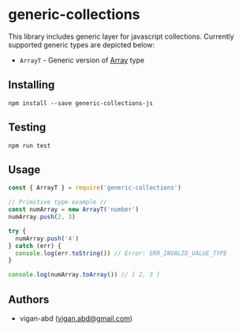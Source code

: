 # generic-collections

This library includes generic layer for javascript collections. Currently supported generic types are depicted below:
- `ArrayT` - Generic version of [Array](https://developer.mozilla.org/en-US/docs/Web/JavaScript/Reference/Global_Objects/Array) type

## Installing
```console
npm install --save generic-collections-js
```

## Testing
```console
npm run test
```

## Usage
```javascript
const { ArrayT } = require('generic-collections')

// Primitive type example //
const numArray = new ArrayT('number')
numArray.push(2, 3)

try {
  numArray.push('4')
} catch (err) {
  console.log(err.toString()) // Error: ERR_INVALID_VALUE_TYPE
}

console.log(numArray.toArray()) // [ 2, 3 ]

```

## Authors
- vigan-abd (vigan.abd@gmail.com)